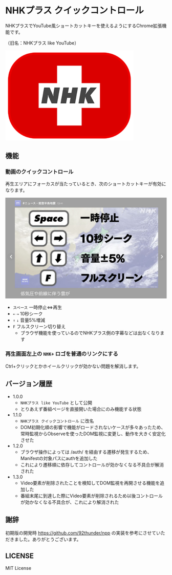 # NHKプラス クイックコントロール
NHKプラスでYouTube風ショートカットキーを使えるようにするChrome拡張機能です。

（旧名：NHKプラス like YouTube）

<img src="./assets/icon4readme.png" width="400" alt="icon">

## 機能
### 動画のクイックコントロール
再生エリアにフォーカスが当たっているとき、次のショートカットキーが有効になります。

<img src="./assets/store_cover.jpg" alt="instruction">


- `スペース` 一時停止⇔再生
- `←` `→` 10秒シーク
- `↑` `↓` 音量5%増減
- `F` フルスクリーン切り替え
  - ブラウザ機能を使っているのでNHKプラス側の字幕などは出なくなります

### 再生画面左上の `NHK+` ロゴを普通のリンクにする
Ctrl+クリックとかホイールクリックが効かない問題を解消します。

## バージョン履歴
- 1.0.0
  - `NHKプラス like YouTube` として公開
  - とりあえず番組ページを直接開いた場合にのみ機能する状態
- 1.1.0
  - `NHKプラス クイックコントロール` に改名
  - DOM初期化順の影響で機能がロードされないケースが多々あったため、常時監視からObserveを使ったDOM監視に変更し、動作を大きく安定化させた
- 1.2.0
  - ブラウザ操作によっては /auth/ を経由する遷移が発生するため、Manifestの対象パスにauthを追加した
  - これにより遷移順に依存してコントロールが効かなくなる不具合が解消された
- 1.3.0
  - Video要素が削除されたことを検知してDOM監視を再開させる機能を追加した
  - 番組末尾に到達した際にVideo要素が削除されるため以後コントロールが効かなくなる不具合が、これにより解消された

## 謝辞
初期版の開発時 https://github.com/92thunder/npp の実装を参考にさせていただきました。ありがとうございます。

## LICENSE
MIT License
